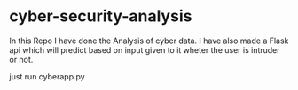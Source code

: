 # cyber-security-analysis

In this  Repo I have done the Analysis of cyber data. I have also made a Flask api which will predict based on input given to it wheter the user is intruder or not.

just run cyberapp.py 

